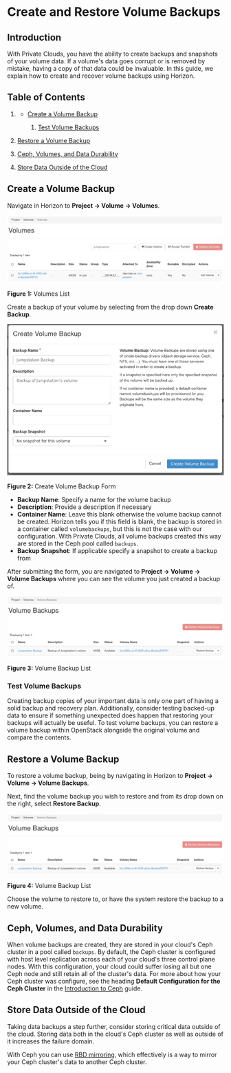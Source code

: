 # Create and Restore Volume Backups

## Introduction

With Private Clouds, you have the ability to create backups and
snapshots of your volume data. If a volume's data goes corrupt or is
removed by mistake, having a copy of that data could be invaluable. In
this guide, we explain how to create and recover volume backups using
Horizon.

## Table of Contents

1.    - [Create a Volume
        Backup](operators_manual/day-3/create-volume-backups.md#create-a-volume-backup)
        
        1.  [Test Volume
            Backups](operators_manual/day-3/create-volume-backups.md#test-volume-backups)

2.  [Restore a Volume
    Backup](operators_manual/day-3/create-volume-backups.md#restore-a-volume-backup)

3.  [Ceph, Volumes, and Data
    Durability](operators_manual/day-3/create-volume-backups.md#ceph-volumes-and-data-durability)

4.  [Store Data Outside of the
    Cloud](operators_manual/day-3/create-volume-backups.md#store-data-outside-of-the-cloud)

## Create a Volume Backup

Navigate in Horizon to **Project -\> Volume -\> Volumes**.

![image](images/jumpstation-volume-list.png)

**Figure 1:** Volumes List

Create a backup of your volume by selecting from the drop down **Create
Backup**.

![image](images/create-volume-backup.png)

**Figure 2:** Create Volume Backup Form

  - **Backup Name**: Specify a name for the volume backup
  - **Description**: Provide a description if necessary
  - **Container Name**: Leave this blank otherwise the volume backup
    cannot be created. Horizon tells you if this field is blank, the
    backup is stored in a container called `volumebackups`, but this is
    not the case with our configuration. With Private Clouds, all volume
    backups created this way are stored in the Ceph pool called
    `backups`.
  - **Backup Snapshot**: If applicable specify a snapshot to create a
    backup from

After submitting the form, you are navigated to **Project -\> Volume -\>
Volume Backups** where you can see the volume you just created a backup
of.

![image](images/volume-backup-list.png)

**Figure 3:** Volume Backup List

### Test Volume Backups

Creating backup copies of your important data is only one part of having
a solid backup and recovery plan. Additionally, consider testing
backed-up data to ensure if something unexpected does happen that
restoring your backups will actually be useful. To test volume backups,
you can restore a volume backup within OpenStack alongside the original
volume and compare the contents.

## Restore a Volume Backup

To restore a volume backup, being by navigating in Horizon to **Project
-\> Volume -\> Volume Backups**.

Next, find the volume backup you wish to restore and from its drop down
on the right, select **Restore Backup**.

![image](images/restore-volume-backup.png)

**Figure 4:** Volume Backup List

Choose the volume to restore to, or have the system restore the backup
to a new volume.

## Ceph, Volumes, and Data Durability

When volume backups are created, they are stored in your cloud's Ceph
cluster in a pool called `backups`. By default, the Ceph cluster is
configured with host level replication across each of your cloud's three
control plane nodes. With this configuration, your cloud could suffer
losing all but one Ceph node and still retain all of the cluster's data.
For more about how your Ceph cluster was configure, see the heading
**Default Configuration for the Ceph Cluster** in the [Introduction to
Ceph](operators_manual/day-2/introduction-to-ceph.md) guide.

## Store Data Outside of the Cloud

Taking data backups a step further, consider storing critical data
outside of the cloud. Storing data both in the cloud's Ceph cluster as
well as outside of it increases the failure domain.

With Ceph you can use [RBD
mirroring](https://docs.ceph.com/en/latest/rbd/rbd-mirroring/), which
effectively is a way to mirror your Ceph cluster's data to another Ceph
cluster.

